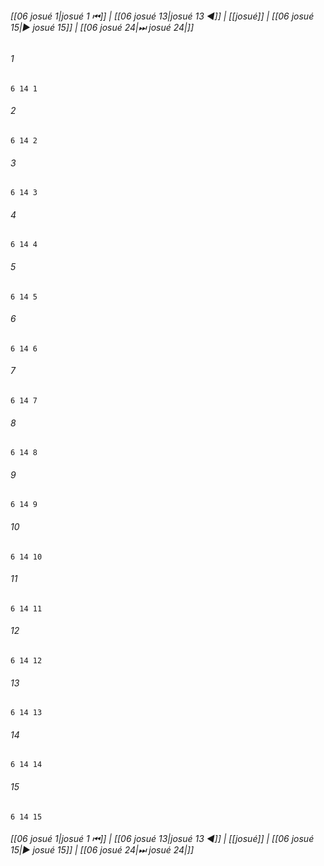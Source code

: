 
###### [[06 josué 1|josué 1 ⏮]] | [[06 josué 13|josué 13 ◀]] | [[josué]] | [[06 josué 15|▶ josué 15]] | [[06 josué 24|⏭ josué 24|]]

###### 1
``` verse
6 14 1 
```
###### 2
``` verse
6 14 2 
```
###### 3
``` verse
6 14 3 
```
###### 4
``` verse
6 14 4 
```
###### 5
``` verse
6 14 5 
```
###### 6
``` verse
6 14 6 
```
###### 7
``` verse
6 14 7 
```
###### 8
``` verse
6 14 8 
```
###### 9
``` verse
6 14 9 
```
###### 10
``` verse
6 14 10 
```
###### 11
``` verse
6 14 11 
```
###### 12
``` verse
6 14 12 
```
###### 13
``` verse
6 14 13 
```
###### 14
``` verse
6 14 14 
```
###### 15
``` verse
6 14 15 
```

###### [[06 josué 1|josué 1 ⏮]] | [[06 josué 13|josué 13 ◀]] | [[josué]] | [[06 josué 15|▶ josué 15]] | [[06 josué 24|⏭ josué 24|]]

